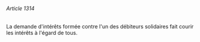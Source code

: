###### Article 1314

La demande d'intérêts formée contre l'un des débiteurs solidaires fait courir les intérêts à l'égard de tous.

